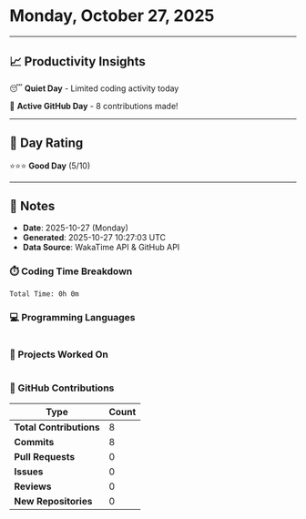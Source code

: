 # Monday, October 27, 2025

---

## 📈 Productivity Insights

😴 **Quiet Day** - Limited coding activity today

🚀 **Active GitHub Day** - 8 contributions made!

---

## 🎯 Day Rating

⭐⭐⭐ **Good Day** (5/10)

---

## 📝 Notes

- **Date**: 2025-10-27 (Monday)
- **Generated**: 2025-10-27 10:27:03 UTC
- **Data Source**: WakaTime API & GitHub API


### ⏱️ Coding Time Breakdown

```
Total Time: 0h 0m
```

### 💻 Programming Languages

```
```

### 📂 Projects Worked On

```
```


### 🐙 GitHub Contributions

| Type | Count |
|------|-------|
| **Total Contributions** | 8 |
| **Commits** | 8 |
| **Pull Requests** | 0 |
| **Issues** | 0 |
| **Reviews** | 0 |
| **New Repositories** | 0 |

